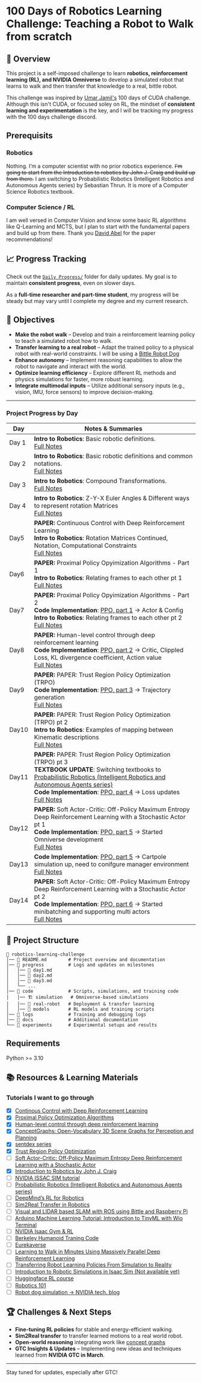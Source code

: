 # 100 Days of Robotics Learning Challenge: Teaching a Robot to Walk from scratch

## 🚀 Overview

This project is a self-imposed challenge to learn **robotics, reinforcement learning (RL), and NVIDIA Omniverse** to develop a simulated robot that learns to walk and then transfer that knowledge to a real, bittle robot.

This challenge was inspired by [Umar Jamil's](https://www.linkedin.com/in/ujamil/) 100 days of CUDA challenge. Although this isn't CUDA, or focused soley on RL, the mindset of **consistent learning and experimentation** is the key, and I will be tracking my progress with the 100 days challenge discord.

## Prerequisits

### Robotics

Nothing. I’m a computer scientist with no prior robotics experience. ~~I'm going to start from the Introduction to robotics by John J. Craig and build up from there.~~ I am switching to Probabilistic Robotics (Intelligent Robotics and Autonomous Agents series) by Sebastian Thrun. It is more of a Computer Science Robotics textbook.

### Computer Science / RL

I am well versed in Computer Vision and know some basic RL algorithms like Q-Learning and MCTS, but I plan to start with the fundamental papers and build up from there. Thank you [David Abel](https://david-abel.github.io/) for the paper recommendations!

## 📈 Progress Tracking

Check out the [`Daily Progress/`](daily_progress) folder for daily updates. My goal is to maintain **consistent progress**, even on slower days.

As a **full-time researcher and part-time student**, my progress will be steady but may vary until I complete my degree and my current research.

## 🎯 Objectives

- **Make the robot walk** – Develop and train a reinforcement learning policy to teach a simulated robot how to walk.
- **Transfer learning to a real robot** – Adapt the trained policy to a physical robot with real-world constraints. I will be using a [Bittle Robot Dog](https://www.amazon.com/Petoi-Pre-Assembled-Quadruped-Programmer-Developers/dp/B09GB7YNQ1?th=1)
- **Enhance autonomy** – Implement reasoning capabilities to allow the robot to navigate and interact with the world.
- **Optimize learning efficiency** – Explore different RL methods and physics simulations for faster, more robust learning.
- **Integrate multimodal inputs** – Utilize additional sensory inputs (e.g., vision, IMU, force sensors) to improve decision-making.

---

### Project Progress by Day

| Day   | Notes & Summaries                                                                                                                                                                                                                                                                                                                                                                                    |
| ----- | ---------------------------------------------------------------------------------------------------------------------------------------------------------------------------------------------------------------------------------------------------------------------------------------------------------------------------------------------------------------------------------------------------- |
| Day 1 | **Intro to Robotics**: Basic robotic definitions.<br>[Full Notes](daily_progress/day1.md)                                                                                                                                                                                                                                                                                                            |
| Day 2 | **Intro to Robotics**: Basic robotic definitions and common notations.<br>[Full Notes](daily_progress/day2.md)                                                                                                                                                                                                                                                                                       |
| Day 3 | **Intro to Robotics**: Compound Transformations.<br>[Full Notes](daily_progress/day3.md)                                                                                                                                                                                                                                                                                                             |
| Day 4 | **Intro to Robotics**: Z-Y-X Euler Angles & Different ways to represent rotation Matrices<br>[Full Notes](daily_progress/day4.md)                                                                                                                                                                                                                                                                    |
| Day5  | **PAPER:** Continuous Control with Deep Reinforcement Learning<br>**Intro to Robotics**: Rotation Matrices Continued, Notation, Computational Constraints<br>[Full Notes](daily_progress/day5.md)                                                                                                                                                                                                    |
| Day6  | **PAPER:** Proximal Policy Opyimization Algorithms - Part 1<br>**Intro to Robotics**: Relating frames to each other pt 1<br>[Full Notes](daily_progress/day6.md)                                                                                                                                                                                                                                     |
| Day7  | **PAPER:** Proximal Policy Opyimization Algorithms - Part 2<br>**Code Implementation**: [PPO, part 1](code/models/ppo.py) -> Actor & Config<br>**Intro to Robotics**: Relating frames to each other pt 2<br>[Full Notes](daily_progress/day7.md)                                                                                                                                                     |
| Day8  | **PAPER:** Human-level control through deep reinforcement learning<br>**Code Implementation**: [PPO, part 2](code/models/ppo.py) -> Critic, Clippled Loss, KL divergence coefficient, Action value <br>[Full Notes](daily_progress/day8.md)                                                                                                                                                          |
| Day9  | **PAPER:** PAPER: Trust Region Policy Optimization (TRPO)<br>**Code Implementation**: [PPO, part 3](code/models/ppo.py) -> Trajectory generation <br>[Full Notes](daily_progress/day9.md)                                                                                                                                                                                                            |
| Day10 | **PAPER:** PAPER: Trust Region Policy Optimization (TRPO) pt 2<br>**Intro to Robotics**: Examples of mapping between Kinematic descriptions <br>[Full Notes](daily_progress/day10.md)                                                                                                                                                                                                                |
| Day11 | **PAPER:** PAPER: Trust Region Policy Optimization (TRPO) pt 3<br>**TEXTBOOK UPDATE**: Switching textbooks to [Probabilistic Robotics (Intelligent Robotics and Autonomous Agents series)](https://books.google.com/books/about/Probabilistic_Robotics.html?id=2Zn6AQAAQBAJ)<br>**Code Implementation**: [PPO, part 4](code/models/ppo.py) -> Loss updates <br>[Full Notes](daily_progress/day11.md) |
| Day12 | **PAPER:** Soft Actor-Critic: Off-Policy Maximum Entropy Deep Reinforcement Learning with a Stochastic Actor pt 1<br>**Code Implementation**: [PPO, part 5](code/environment/cartPole.py) -> Started Omniverse development<br>[Full Notes](daily_progress/day12.md)                                                                                                                                  |
| Day13 | **Code Implementation**: [PPO, part 5](code/environment/cartPole.py) -> Cartpole simulation up, need to conifgure manager environment<br>[Full Notes](daily_progress/day13.md)                                                                                                                                                                                                                       |
| Day14 | **PAPER:** Soft Actor-Critic: Off-Policy Maximum Entropy Deep Reinforcement Learning with a Stochastic Actor pt 2<br>**Code Implementation**: [PPO, part 6](code/environment/cartPole.py) -> Started minibatching and supporting multi actors<br>[Full Notes](daily_progress/day14.md)                                                                                                  |

## 📂 Project Structure

```
📂 robotics-learning-challenge
│── 📜 README.md        # Project overview and documentation
│── 📂 progress         # Logs and updates on milestones
│   │── 📝 day1.md
│   │── 📝 day2.md
│   │── 📝 day3.md
│   └── ...
│── 📂 code             # Scripts, simulations, and training code
│   │── 🏗️ simulation   # Omniverse-based simulations
│   │── 🤖 real-robot   # Deployment & transfer learning
│   │── 🧠 models       # RL models and training scripts
│── 📂 logs             # Training and debugging logs
│── 📂 docs             # Additional documentation
└── 📂 experiments      # Experimental setups and results
```

## Requirements

Python >= 3.10

## 📚 Resources & Learning Materials

### Tutorials I want to go through

- [x] [Continous Control with Deep Reinforcement Learning](https://arxiv.org/pdf/1509.02971)
- [x] [Proximal Policy Optimization Algorithms](https://arxiv.org/abs/1707.06347)
- [x] [Human-level control through deep reinforcement learning](https://www.nature.com/articles/nature14236)
- [x] [ConceptGraphs: Open-Vocabulary 3D Scene Graphs for Perception and Planning](https://concept-graphs.github.io/assets/pdf/2023-ConceptGraphs.pdf)
- [x] [sentdex series](https://www.youtube.com/watch?v=phTnbmXM06g&list=PLQVvvaa0QuDenVbxP4LXYZoGbjfgP-Y5i&index=1)
- [x] [Trust Region Policy Optimization](https://arxiv.org/pdf/1502.05477)
- [ ] [Soft Actor-Critic: Off-Policy Maximum Entropy Deep Reinforcement Learning with a Stochastic Actor](https://arxiv.org/pdf/1801.01290)
- [x] [Introduction to Robotics by John J. Craig](https://marsuniversity.github.io/ece387/Introduction-to-Robotics-Craig.pdf)
- [ ] [NVIDIA ISSAC SIM tutorial](https://docs.omniverse.nvidia.com/isaacsim/latest/core_api_tutorials/tutorial_core_hello_robot.html)
- [ ] [Probabilistic Robotics (Intelligent Robotics and Autonomous Agents series)](https://books.google.com/books/about/Probabilistic_Robotics.html?id=2Zn6AQAAQBAJ)
- [ ] [DeepMind’s RL for Robotics](https://deepmind.com/research/highlighted-research)
- [ ] [Sim2Real Transfer in Robotics](https://arxiv.org/abs/1806.06752)
- [ ] [Visual and LIDAR based SLAM with ROS using Bittle and Raspberry Pi](https://www.youtube.com/watch?v=uXpQUIF_Jyk&list=PL5efXgSvwk9X8wQuiI_fomlSznZc-jShC)
- [ ] [Arduino Machine Learning Tutorial: Introduction to TinyML with Wio Terminal](https://www.youtube.com/watch?v=iCmlKyAp8eQ&list=PL5efXgSvwk9UCtJ6JKTyWAccSVfTXSlA3)
- [ ] [NVIDIA Isaac Gym & RL](https://developer.nvidia.com/isaac-gym)
- [ ] [Berkeley Humanoid Traning Code](https://github.com/HybridRobotics/isaac_berkeley_humanoid)
- [ ] [Eurekaverse](https://eureka-research.github.io/eurekaverse/)
- [ ] [Learning to Walk in Minutes Using Massively Parallel Deep Reinforcement Learning](https://arxiv.org/pdf/2109.11978)
- [ ] [Transferring Robot Learning Policies From Simulation to Reality](https://learn.nvidia.com/courses/course-detail?course_id=course-v1:DLI+S-OV-28+V1)
- [ ] [Introduction to Robotic Simulations in Isaac Sim (Not available yet)](https://learn.nvidia.com/courses/course-detail?course_id=course-v1:DLI+S-OV-03+V1)
- [ ] [Huggingface RL course](https://huggingface.co/learn/deep-rl-course/)
- [ ] [Robotics 101](https://www.ubicoders.com/courses/robotics101?kcid=olcewrxmvgmunfiyvlwobogxxuximlvj?utm_soure=1)
- [ ] [Robot dog simulation -> NVIDIA tech. blog](https://developer.nvidia.com/blog/closing-the-sim-to-real-gap-training-spot-quadruped-locomotion-with-nvidia-isaac-lab/)

## 🏆 Challenges & Next Steps

- **Fine-tuning RL policies** for stable and energy-efficient walking.
- **Sim2Real transfer** to transfer learned motions to a real world robot.
- **Open-world reasoning** integrating work like [concept graphs](https://github.com/concept-graphs/concept-graphs/tree/ali-dev?tab=readme-ov-file)
- **GTC Insights & Updates** – Implementing new ideas and techniques learned from **NVIDIA GTC in March**.

---

Stay tuned for updates, especially after GTC!

